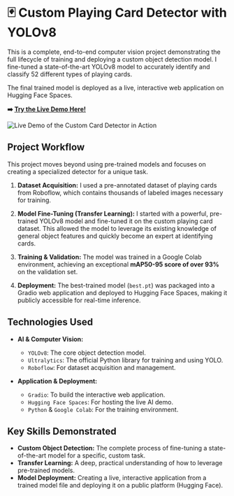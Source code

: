 # 🃏 Custom Playing Card Detector with YOLOv8

This is a complete, end-to-end computer vision project demonstrating the full lifecycle of training and deploying a custom object detection model. I fine-tuned a state-of-the-art YOLOv8 model to accurately identify and classify 52 different types of playing cards.

The final trained model is deployed as a live, interactive web application on Hugging Face Spaces.

**➡️ [Try the Live Demo Here!](https://huggingface.co/spaces/dp-93/Random_Card_Detector)**

![Live Demo of the Custom Card Detector in Action](link_to_your_gif.gif)

## Project Workflow

This project moves beyond using pre-trained models and focuses on creating a specialized detector for a unique task.

1.  **Dataset Acquisition:** I used a pre-annotated dataset of playing cards from Roboflow, which contains thousands of labeled images necessary for training.

2.  **Model Fine-Tuning (Transfer Learning):** I started with a powerful, pre-trained YOLOv8 model and fine-tuned it on the custom playing card dataset. This allowed the model to leverage its existing knowledge of general object features and quickly become an expert at identifying cards.

3.  **Training & Validation:** The model was trained in a Google Colab environment, achieving an exceptional **mAP50-95 score of over 93%** on the validation set.

4.  **Deployment:** The best-trained model (`best.pt`) was packaged into a Gradio web application and deployed to Hugging Face Spaces, making it publicly accessible for real-time inference.

## Technologies Used

* **AI & Computer Vision:**
    * `YOLOv8`: The core object detection model.
    * `Ultralytics`: The official Python library for training and using YOLO.
    * `Roboflow`: For dataset acquisition and management.

* **Application & Deployment:**
    * `Gradio`: To build the interactive web application.
    * `Hugging Face Spaces`: For hosting the live AI demo.
    * `Python` & `Google Colab`: For the training environment.

## Key Skills Demonstrated

* **Custom Object Detection:** The complete process of fine-tuning a state-of-the-art model for a specific, custom task.
* **Transfer Learning:** A deep, practical understanding of how to leverage pre-trained models.
* **Model Deployment:** Creating a live, interactive application from a trained model file and deploying it on a public platform (Hugging Face).
